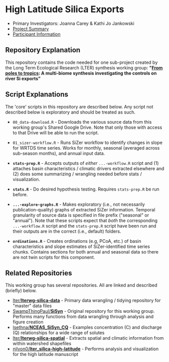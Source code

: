 # High Latitude Silica Exports

- Primary Investigators: Joanna Carey & Kathi Jo Jankowski
- [Project Summary](https://lternet.edu/working-groups/river-si-exports/)
- [Participant Information](https://www.nceas.ucsb.edu/projects/12816)

## Repository Explanation

This repository contains the code needed for one sub-project created by the Long Term Ecological Research (LTER) synthesis working group: **"[From poles to tropics](https://www.nceas.ucsb.edu/workinggroups/lter-si-exports): A multi-biome synthesis investigating the controls on river Si exports"**

## Script Explanations

The 'core' scripts in this repository are described below. Any script not described below is exploratory and should be treated as such.

- `00_data-download.R` - Downloads the various source data from this working group's Shared Google Drive. Note that only those with access to that Drive will be able to run the script.

- `01_sizer-workflow.R` - Runs SiZer workflow to identify changes in slope for WRTDS time series. Works for monthly, seasonal (averaged across sub-season months), and annual input data.


- **`stats-prep.R`** - Accepts outputs of _either_ `...-workflow.R` script and (1) attaches basin characteristics / climatic drivers extracted elsewhere and (2) does some summarizing / wrangling needed before stats / visualization.

- **`stats.R`** - Do desired hypothesis testing. Requires `stats-prep.R` be run before.

- **`...-explore-graphs.R`** - Makes exploratory (i.e., not necessarily publication-quality) graphs of extracted SiZer information. Temporal granularity of source data is specified in file prefix ("seasonal" or "annual"). Note that these scripts expect that _both_ the corresponding `...-workflow.R` script and the `stats-prep.R` script have been run and their outputs are in the correct (i.e., default) folders.

- **`ordinations.R`** - Creates ordinations (e.g, PCoA, etc.) of basin characteristics and slope estimates of SiZer-identified time series chunks. Contains sections for both annual and seasonal data so there are not twin scripts for this component.

## Related Repositories

This working group has several repositories. All are linked and described (briefly) below.

- [lter/**lterwg-silica-data**](https://github.com/lter/lterwg-silica-data) - Primary data wrangling / tidying repository for "master" data files
- [SwampThingPaul/**SiSyn**](https://github.com/SwampThingPaul/SiSyn) - Original repository for this working group. Performs many functions from data wrangling through analysis and figure creation
- [lsethna/**NCEAS_SiSyn_CQ**](https://github.com/lsethna/NCEAS_SiSyn_CQ) - Examples concentration (C) and discharge (Q) relationships for a wide range of solutes
- [lter/**lterwg-silica-spatial**](https://github.com/lter/lterwg-silica-spatial) - Extracts spatial and climatic information from within watershed shapefiles
- [njlyon0/**lter_silica-high-latitude**](https://github.com/njlyon0/lter_silica-high-latitude) - Performs analysis and visualization for the high latitude manuscript
